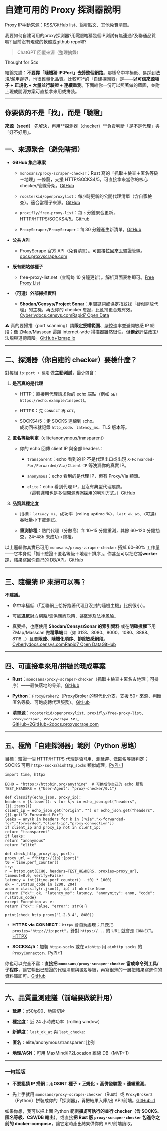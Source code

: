 # 自建可用的 Proxy 探測器說明

Proxy IP手動來源：RSS/GitHub list、論壇貼文、其他免費清單。

我要如何自建可用的proxy探測器?用電腦瞎猜幾個IP測試有無連通?及聯通品質嗎? 目前沒有現成的軟體或github repo嗎?

> ChatGPT 回覆來源（整理摘錄）

Thought for 54s

結論先講：**不要靠「隨機猜 IP:Port」去掃整個網路**。那樣命中率極低、易踩到法規/濫用邊界，也很難量化品質。比較可行的「自建探測器」是——**以可信來源種子 \+ 正規化 \+ 大量並行驗證 \+ 連續重測**。下面給你一份可以照著做的藍圖，並附上現成開源方案可直接拿來用或拼裝。

---

## 你要做的不是「找」，而是「驗證」

**來源（seed）** 先解決，再用\*\*探測器（checker）\*\*負責判斷「是不是代理」與「好不好用」。

## 一、來源聚合（避免瞎掃）

* **GitHub 集合專案**

  * `monosans/proxy-scraper-checker`：Rust 寫的「抓取＋檢查＋匿名等級＋地理」一條龍，支援 HTTP/SOCKS4/5，可直接拿來當你的核心 checker/管線骨架。[GitHub](https://github.com/monosans/proxy-scraper-checker?search=1&utm_source=chatgpt.com)

  * `roosterkid/openproxylist`：每小時更新的公開代理清單（含自家檢查）。適合當種子來源。[GitHub](https://github.com/roosterkid/openproxylist?utm_source=chatgpt.com)

  * `proxifly/free-proxy-list`：每 5 分鐘聚合更新，HTTP/HTTPS/SOCKS4/5。[GitHub](https://github.com/proxifly/free-proxy-list?utm_source=chatgpt.com)

  * `ProxyScraper/ProxyScraper`：每 30 分鐘產生新清單。[GitHub](https://github.com/ProxyScraper/ProxyScraper/?utm_source=chatgpt.com)

* **公共 API**

  * ProxyScrape 官方 API（免費清單）。可直接拉回來丟驗證管線。[docs.proxyscrape.com](https://docs.proxyscrape.com/?utm_source=chatgpt.com)

* **既有網站做種子**

  * free-proxy-list.net（宣稱每 10 分鐘更新）。解析頁面表格即可。[Free Proxy List](https://free-proxy-list.net/en/?utm_source=chatgpt.com)

* **（可選）外部掃描資料**

  * **Shodan/Censys/Project Sonar**：用關鍵詞或協定指紋找「疑似開放代理」的主機，再丟你的 checker 驗證，比亂掃更合規有效。[Cyberly](https://www.cyberly.org/en/what-are-the-best-practices-for-using-shodan-ethically/index.html?utm_source=chatgpt.com)[docs.censys.com](https://docs.censys.com/docs/asm-ports-protocols-dashboard?utm_source=chatgpt.com)[Rapid7 Open Data](https://opendata.rapid7.com/?utm_source=chatgpt.com)

⚠️ 真的要掃描（port scanning）請**限定授權範圍**、嚴控速率並避開敏感 IP 網段；像 ZMap/Masscan 這類 internet-wide 掃描器雖然很快，但**務必**評估政策/法規與道德風險。[GitHub+1](https://github.com/zmap/zmap?utm_source=chatgpt.com)[zmap.io](https://zmap.io/paper.pdf?utm_source=chatgpt.com)

---

## 二、探測器（你自建的 checker）要檢什麼？

對每組 `ip:port + 協定` 做**主動測試**，最少包含：

1. **是否真的是代理**

   * HTTP：直接用代理請求你的 echo 端點（例如 `GET https://echo.example/inspect`）。

   * HTTPS：先 `CONNECT` 再 `GET`。

   * SOCKS4/5：走 SOCKS 連線到 echo。  
      成功回來就記錄 `http_code`、`latency_ms`、TLS 版本等。

2. **匿名等級判定**（elite/anonymous/transparent）

   * 你的 echo 回傳 client IP 與全部 headers：

     * `transparent`：echo 看到的 IP 不是代理出口或出現 `X-Forwarded-For/Forwarded/Via/Client-IP` 等洩漏你的真實 IP。

     * `anonymous`：echo 看到的是代理 IP，但有 Proxy/Via 類頭。

     * `elite`：echo 看到代理 IP，且沒有典型代理痕跡。  
        （這套邏輯也是多個開源專案採用的判別方式。）[GitHub](https://github.com/monosans/proxy-scraper-checker?search=1&utm_source=chatgpt.com)

3. **品質與穩定度**

   * 指標：`latency_ms`、成功率（rolling uptime %）、`last_ok_at`、（可選）吞吐量小下載測試。

   * **重測排程**：熱門代理（分數高）每 10–15 分鐘重測，其餘 60–120 分鐘抽查，24–48h 未成功→降權。

以上邏輯你其實已可用 `monosans/proxy-scraper-checker` 搭掉 60–80% 工作量——它本身就「抓＋驗證＋匿名等級＋地理＋排序」。你甚至可以把它當**worker**跑，結果寫回你自己的 DB/API。[GitHub](https://github.com/monosans/proxy-scraper-checker?search=1&utm_source=chatgpt.com)

---

## 三、隨機猜 IP 來掃可以嗎？

**不建議。**

* 命中率極低（「互聯網上恰好跑著代理且沒封的隨機主機」比例很小）。

* 可能**違反**對方網路/雲供應商政策，甚至涉及法律風險。

* 真要掃，也應使用 **Shodan/Censys/Sonar 的索引資料** 或在**明確授權**下用 ZMap/Masscan 做**精準端口**（如 3128、8080、8000、1080、8888、8118…）且要**限速、隨機化順序、排除敏感網段**。[Cyberly](https://www.cyberly.org/en/what-are-the-best-practices-for-using-shodan-ethically/index.html?utm_source=chatgpt.com)[docs.censys.com](https://docs.censys.com/docs/asm-ports-protocols-dashboard?utm_source=chatgpt.com)[Rapid7 Open Data](https://opendata.rapid7.com/?utm_source=chatgpt.com)[GitHub](https://github.com/zmap/zmap?utm_source=chatgpt.com)

---

## 四、可直接拿來用/拼裝的現成專案

* **Rust**：`monosans/proxy-scraper-checker`（抓取＋檢查＋匿名＆地理；可排序）——最快落地的骨架。[GitHub](https://github.com/monosans/proxy-scraper-checker?search=1&utm_source=chatgpt.com)

* **Python**：`ProxyBroker2`（ProxyBroker 的現代化分支，支援 50+ 來源、判斷匿名等級、可跑旋轉代理服務）。[GitHub](https://github.com/bluet/proxybroker2?utm_source=chatgpt.com)

* **清單源**：`roosterkid/openproxylist`、`proxifly/free-proxy-list`、`ProxyScraper`、`ProxyScrape API`。[GitHub+2GitHub+2](https://github.com/roosterkid/openproxylist?utm_source=chatgpt.com)[docs.proxyscrape.com](https://docs.proxyscrape.com/?utm_source=chatgpt.com)

---

## 五、極簡「自建探測器」範例（Python 思路）

目標：驗證一個 HTTP/HTTPS 代理是否可用、測延遲、做匿名等級判定；SOCKS 可用 `httpx-socks`/`aiohttp_socks` 類似處理。[PyPI+1](https://pypi.org/project/httpx-socks/?utm_source=chatgpt.com)

`import time, httpx`

`ECHO = "https://httpbin.org/anything"  # 可換成你自己的 echo 服務`  
`TEST_HEADERS = {"User-Agent": "proxy-checker/0.1"}`

`def classify(echo_json, proxy_ip):`  
    `headers = {k.lower(): v for k,v in echo_json.get("headers", {}).items()}`  
    `client_ip = echo_json.get("origin", "") or echo_json.get("headers", {}).get("X-Forwarded-For")`  
    `leaks = any(k in headers for k in ["via","x-forwarded-for","forwarded","client-ip","proxy-connection"])`  
    `if client_ip and proxy_ip not in client_ip:`  
        `return "transparent"`  
    `if leaks:`  
        `return "anonymous"`  
    `return "elite"`

`def check_http_proxy(ip, port):`  
    `proxy_url = f"http://{ip}:{port}"`  
    `t0 = time.perf_counter()`  
    `try:`  
        `r = httpx.get(ECHO, headers=TEST_HEADERS, proxies=proxy_url, timeout=8.0, verify=False)`  
        `latency = int((time.perf_counter() - t0) * 1000)`  
        `ok = r.status_code in (200, 204)`  
        `anon = classify(r.json(), ip) if ok else None`  
        `return {"ok": ok, "latency_ms": latency, "anonymity": anon, "code": r.status_code}`  
    `except Exception as e:`  
        `return {"ok": False, "error": str(e)}`

`print(check_http_proxy("1.2.3.4", 8080))`

* **HTTPS via CONNECT**：`httpx` 會自動處理；只要把 `proxies="http://ip:port"`，針對 `https://...` 的 URL 就會走 `CONNECT`。[HTTPX](https://www.python-httpx.org/advanced/proxies/?utm_source=chatgpt.com)

* **SOCKS4/5**：加裝 `httpx-socks` 或在 `aiohttp` 用 `aiohttp_socks` 的 `ProxyConnector`。[PyPI+1](https://pypi.org/project/httpx-socks/?utm_source=chatgpt.com)

你也可以完全不寫：**直接把 `monosans/proxy-scraper-checker` 當成命令列工具/子程序**，讓它輸出已驗證的代理清單與匿名等級，再寫很薄的一層把結果寫進你的資料庫即可。[GitHub](https://github.com/monosans/proxy-scraper-checker?search=1&utm_source=chatgpt.com)

---

## 六、品質量測建議（前端要做統計用）

* **延遲**：p50/p90、地區切片

* **穩定度**：近 24 小時成功率（rolling window）

* **新鮮度**：`last_ok_at` 與 `last_checked`

* **匿名**：elite/anonymous/transparent 比例

* **地理/ASN**：可用 MaxMind/IP2Location 離線 DB（MVP+1）

---

### 一句話版

* **不要亂猜 IP 掃網**；用**OSINT 種子 \+ 正規化 \+ 高併發驗證 \+ 連續重測**。

* 先上手就用 `monosans/proxy-scraper-checker`（Rust）或 `ProxyBroker2`（Python）拼裝成你的「探測器」，再把結果入庫/出 API/前端。[GitHub+1](https://github.com/monosans/proxy-scraper-checker?search=1&utm_source=chatgpt.com)

如果你想，我可以把上面 Python 範例**擴成可執行的並行 checker（含 SOCKS、匿名等級、CSV/DB 輸出）**，或直接**把 Rust 版 `proxy-scraper-checker` 包進你之前的 docker-compose**，讓它定時產出結果供你的 API/前端讀取。

